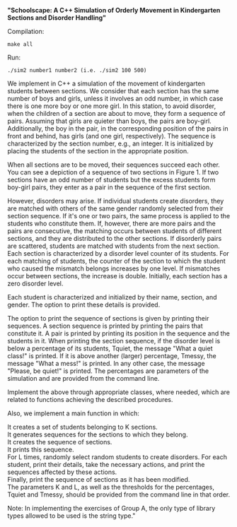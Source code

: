 **"Schoolscape: A C++ Simulation of Orderly Movement in Kindergarten Sections and Disorder Handling"**


Compilation:

    make all

Run: 

    ./sim2 number1 number2 (i.e. ./sim2 100 500)

We implement in C++ a simulation of the movement of kindergarten students between sections. We consider that each section has the same number of boys and girls, unless it involves an odd number, in which case there is one more boy or one more girl. In this station, to avoid disorder, when the children of a section are about to move, they form a sequence of pairs. Assuming that girls are quieter than boys, the pairs are boy-girl. Additionally, the boy in the pair, in the corresponding position of the pairs in front and behind, has girls (and one girl, respectively). The sequence is characterized by the section number, e.g., an integer. It is initialized by placing the students of the section in the appropriate position.

When all sections are to be moved, their sequences succeed each other. You can see a depiction of a sequence of two sections in Figure 1. If two sections have an odd number of students but the excess students form boy-girl pairs, they enter as a pair in the sequence of the first section.

However, disorders may arise. If individual students create disorders, they are matched with others of the same gender randomly selected from their section sequence. If it's one or two pairs, the same process is applied to the students who constitute them. If, however, there are more pairs and the pairs are consecutive, the matching occurs between students of different sections, and they are distributed to the other sections. If disorderly pairs are scattered, students are matched with students from the next section. Each section is characterized by a disorder level counter of its students. For each matching of students, the counter of the section to which the student who caused the mismatch belongs increases by one level. If mismatches occur between sections, the increase is double. Initially, each section has a zero disorder level.

Each student is characterized and initialized by their name, section, and gender. The option to print these details is provided.

The option to print the sequence of sections is given by printing their sequences. A section sequence is printed by printing the pairs that constitute it. A pair is printed by printing its position in the sequence and the students in it. When printing the section sequence, if the disorder level is below a percentage of its students, Tquiet, the message "What a quiet class!" is printed. If it is above another (larger) percentage, Tmessy, the message "What a mess!" is printed. In any other case, the message "Please, be quiet!" is printed. The percentages are parameters of the simulation and are provided from the command line.

Implement the above through appropriate classes, where needed, which are related to functions achieving the described procedures.

Also, we implement a main function in which: 

It creates a set of students belonging to K sections. \
It generates sequences for the sections to which they belong. \
It creates the sequence of sections. \
It prints this sequence. \
For L times, randomly select random students to create disorders. For each student, print their details, take the necessary actions, and print the sequences affected by these actions. \
Finally, print the sequence of sections as it has been modified. \
The parameters K and L, as well as the thresholds for the percentages, Tquiet and Tmessy, should be provided from the command line in that order. 

Note: In implementing the exercises of Group A, the only type of library types allowed to be used is the string type."
